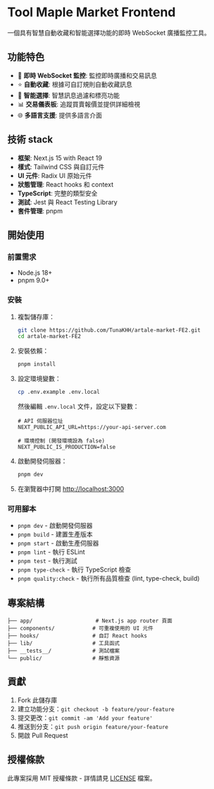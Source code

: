 # Tool Maple Market Frontend

一個具有智慧自動收藏和智能選擇功能的即時 WebSocket 廣播監控工具。

## 功能特色

- 🔄 **即時 WebSocket 監控**: 監控即時廣播和交易訊息
- ⭐ **自動收藏**: 根據可自訂規則自動收藏訊息
- 🎯 **智能選擇**: 智慧訊息過濾和標亮功能
- 📊 **交易儀表板**: 追蹤買賣報價並提供詳細檢視
- 🌐 **多語言支援**: 提供多語言介面

## 技術 stack

- **框架**: Next.js 15 with React 19
- **樣式**: Tailwind CSS 與自訂元件
- **UI 元件**: Radix UI 原始元件
- **狀態管理**: React hooks 和 context
- **TypeScript**: 完整的類型安全
- **測試**: Jest 與 React Testing Library
- **套件管理**: pnpm

## 開始使用

### 前置需求

- Node.js 18+
- pnpm 9.0+

### 安裝

1. 複製儲存庫：
   ```bash
   git clone https://github.com/TunaKHH/artale-market-FE2.git
   cd artale-market-FE2
   ```

2. 安裝依賴：
   ```bash
   pnpm install
   ```

3. 設定環境變數：
   ```bash
   cp .env.example .env.local
   ```

   然後編輯 `.env.local` 文件，設定以下變數：
   ```
   # API 伺服器位址
   NEXT_PUBLIC_API_URL=https://your-api-server.com

   # 環境控制 (開發環境設為 false)
   NEXT_PUBLIC_IS_PRODUCTION=false
   ```

4. 啟動開發伺服器：
   ```bash
   pnpm dev
   ```

5. 在瀏覽器中打開 [http://localhost:3000](http://localhost:3000)

### 可用腳本

- `pnpm dev` - 啟動開發伺服器
- `pnpm build` - 建置生產版本
- `pnpm start` - 啟動生產伺服器
- `pnpm lint` - 執行 ESLint
- `pnpm test` - 執行測試
- `pnpm type-check` - 執行 TypeScript 檢查
- `pnpm quality:check` - 執行所有品質檢查 (lint, type-check, build)

## 專案結構

```
├── app/                    # Next.js app router 頁面
├── components/            # 可重複使用的 UI 元件
├── hooks/                 # 自訂 React hooks
├── lib/                   # 工具函式
├── __tests__/             # 測試檔案
└── public/                # 靜態資源
```

## 貢獻

1. Fork 此儲存庫
2. 建立功能分支：`git checkout -b feature/your-feature`
3. 提交更改：`git commit -am 'Add your feature'`
4. 推送到分支：`git push origin feature/your-feature`
5. 開啟 Pull Request

## 授權條款

此專案採用 MIT 授權條款 - 詳情請見 [LICENSE](LICENSE) 檔案。

